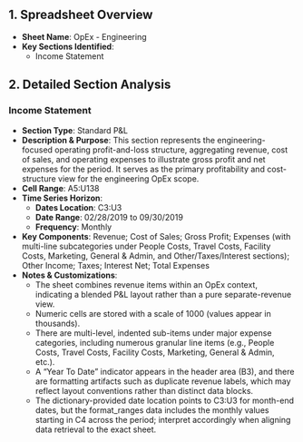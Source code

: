 ## 1. Spreadsheet Overview
- **Sheet Name**: OpEx - Engineering
- **Key Sections Identified**: 
  - Income Statement

## 2. Detailed Section Analysis

### Income Statement
- **Section Type**: Standard P&L
- **Description & Purpose**: This section represents the engineering-focused operating profit-and-loss structure, aggregating revenue, cost of sales, and operating expenses to illustrate gross profit and net expenses for the period. It serves as the primary profitability and cost-structure view for the engineering OpEx scope.
- **Cell Range**: A5:U138
- **Time Series Horizon**:
  - **Dates Location**: C3:U3
  - **Date Range**: 02/28/2019 to 09/30/2019
  - **Frequency**: Monthly
- **Key Components**: Revenue; Cost of Sales; Gross Profit; Expenses (with multi-line subcategories under People Costs, Travel Costs, Facility Costs, Marketing, General & Admin, and Other/Taxes/Interest sections); Other Income; Taxes; Interest Net; Total Expenses
- **Notes & Customizations**:
  - The sheet combines revenue items within an OpEx context, indicating a blended P&L layout rather than a pure separate-revenue view.
  - Numeric cells are stored with a scale of 1000 (values appear in thousands).
  - There are multi-level, indented sub-items under major expense categories, including numerous granular line items (e.g., People Costs, Travel Costs, Facility Costs, Marketing, General & Admin, etc.).
  - A “Year To Date” indicator appears in the header area (B3), and there are formatting artifacts such as duplicate revenue labels, which may reflect layout conventions rather than distinct data blocks.
  - The dictionary-provided date location points to C3:U3 for month-end dates, but the format_ranges data includes the monthly values starting in C4 across the period; interpret accordingly when aligning data retrieval to the exact sheet.